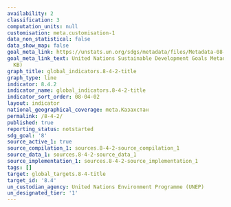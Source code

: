 ```yaml
---
availability: 2
classification: 3
computation_units: null
customisation: meta.customisation-1
data_non_statistical: false
data_show_map: false
goal_meta_link: https://unstats.un.org/sdgs/metadata/files/Metadata-08-04-02.pdf
goal_meta_link_text: United Nations Sustainable Development Goals Metadata (PDF 58.7
  KB)
graph_title: global_indicators.8-4-2-title
graph_type: line
indicator: 8.4.2
indicator_name: global_indicators.8-4-2-title
indicator_sort_order: 08-04-02
layout: indicator
national_geographical_coverage: meta.Казахстан
permalink: /8-4-2/
published: true
reporting_status: notstarted
sdg_goal: '8'
source_active_1: true
source_compilation_1: sources.8-4-2-source_compilation_1
source_data_1: sources.8-4-2-source_data_1
source_implementation_1: sources.8-4-2-source_implementation_1
tags: []
target: global_targets.8-4-title
target_id: '8.4'
un_custodian_agency: United Nations Environment Programme (UNEP)
un_designated_tier: '1'
---
```

